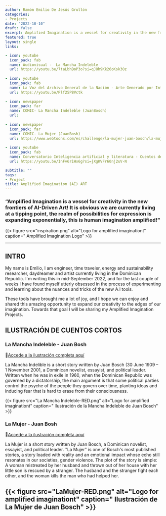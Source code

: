 ```yaml
---
author: Ramón Emilio De Jesús Grullón
categories:
- Projects
date: "2022-10-10"
draft: false
excerpt: Amplified Imagination is a vessel for creativity in the new frontiers of AI-Driven Art! It is obvious we are currently living at a tipping point, the realm of possibilities for expression is expanding exponentially, this is human imagination amplified!
featured: true
layout: single
links:

- icon: youtube
  icon_pack: fab
  name: Audiovisual -  La Mancha Indeleble
  url: https://youtu.be/7taLbhBoP3o?si=qJ8h9Kk26oKsk3Oz
  
- icon: youtube
  icon_pack: fab
  name: La Voz del Archivo General de la Nación - Arte Generado por Inteligencia Artificial 
  url: https://youtu.be/Plf25P8Vctk
  
- icon: newspaper
  icon_pack: far
  name: COMIC- La Mancha Indeleble (JuanBosch)
  url: 
  
- icon: newspaper
  icon_pack: far
  name: COMIC- La Mujer (JuanBosh)
  url: https://www.webtoons.com/es/challenge/la-mujer-juan-bosch/la-mujer-juan-bosch-amplifiedimaginationart/viewer?title_no=851704&episode_no=1
  
- icon: youtube
  icon_pack: fab
  name: Conversatorio Inteligencia artificial y literatura - Cuentos de Juan Bosch en píxeles
  url: https://youtu.be/InFv6riHx6g?si=jXgKVFr60nj2uV-N

subtitle: ""
tags:
- Project
title: Amplified Imagination (AI) ART
---
```


### “Amplified Imagination is a vessel for creativity in the new frontiers of AI-Driven Art! It is obvious we are currently living at a tipping point, the realm of possibilities for expression is expanding exponentially, this is human imagination amplified!”

{{< figure src="inspiration.png" alt="Logo for amplified imaginationt"  caption=" Amplified Imagination Logo" >}}

---
## INTRO 

My name is Emilio, I am engineer, time traveler, energy and sustainability researcher, daydreamer and artist currently living in the Dominican Republic. I´m writing this in mid-September 2022, and for the last
couple of weeks I have found myself utterly obsessed in the process of experimenting and learning about the nuances and tricks of the new A.I tools.

These tools have brought me a lot of joy, and I hope we can enjoy and shared this amazing opportunity to expand our creativity to the edges of our imagination. Towards that goal I will be sharing my Amplified Imagination Projects. 

## ILUSTRACIÓN DE CUENTOS CORTOS

### La Mancha Indeleble - Juan Bosh

:art:[Accede a la ilustración completa aquí](https://www.webtoons.com/es/challenge/la-mancha-indeleble/la-mancha-indeleble-juan-bosch-amplifiedimaginationart/viewer?title_no=851690&episode_no=1)

La Mancha Indelible is a short story written by Juan Bosch (30 June 1909 – 1 November 2001, a Dominican novelist, essayist, and political leader. Written when he was in exile in 1960, when the Dominican Republic was governed by a dictatorship, the main argument is that some political parties control the psyche of the people they govern over time, planting ideas and inducing fear that is hard to erase from their consciousness.

{{< figure src="La Mancha Indeleble-RED.png" alt="Logo for amplified imaginationt"  caption=" Ilustración de la Mancha Indeleble de Juan Bosch" >}}

### La Mujer - Juan Bosh

:art:[Accede a la ilustración completa aquí](https://www.webtoons.com/es/challenge/la-mujer-juan-bosch/la-mujer-juan-bosch-amplifiedimaginationart/viewer?title_no=851704&episode_no=1)

La Mujer is a short story written by Juan Bosch, a Dominican novelist, essayist, and political leader. "La Mujer" is one of Bosch's most published stories, a story loaded with reality and an emotional impact whose echo still resonates in our societies, gender violence. The plot of the story is simple: A woman mistreated by her husband and thrown out of her house with her little son is rescued by a stranger. The husband and the stranger fight each other, and the woman kills the man who had helped her.

{{< figure src="LaMujer-RED.png" alt="Logo for amplified imaginationt"  caption=" Ilustración de La Mujer de Juan Bosch" >}}
---
